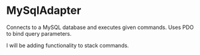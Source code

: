 MySqlAdapter
============

Connects to a MySQL database and executes given commands.  Uses PDO to bind query parameters.

I will be adding functionality to stack commands.